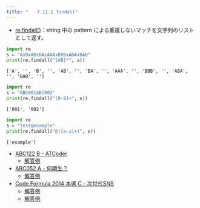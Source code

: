 ```yaml
---
title: "　　7.11.1 findall"
---
```


* [re.findall()](https://docs.python.org/ja/3/library/re.html#re.findall)：string 中の pattern による重複しないマッチを文字列のリストとして返す。

```python:サンプルコード：sample_679.py
import re
s = "AxBxABxBAxAAAxBBBxABAxBAB"
print(re.findall("[AB]*", s))
```

```text:実行結果
['A', '', 'B', '', 'AB', '', 'BA', '', 'AAA', '', 'BBB', '', 'ABA', '', 'BAB', '']
```

```python:サンプルコード：sample_680.py
import re
s = "ABC001ABC002"
print(re.findall("[0-9]+", s))
```

```text:実行結果
['001', '002']
```

```python:サンプルコード：sample_681.py
import re
s = "test@example"
print(re.findall("@([a-z]+)", s))
```

```text:実行結果
['example']
```

- [ABC122 B - ATCoder](https://atcoder.jp/contests/abc122/tasks/abc122_b)
    - [解答例](https://atcoder.jp/contests/abc122/submissions/18295289)
- [ARC052 A - 何期生？](https://atcoder.jp/contests/arc052/tasks/arc052_a)
    - [解答例](https://atcoder.jp/contests/arc052/submissions/18295326)
- [Code Formula 2014 本選 C - 次世代SNS](https://atcoder.jp/contests/code-formula-2014-final/tasks/code_formula_2014_final_c)
    - [解答例](https://atcoder.jp/contests/code-formula-2014-final/submissions/18295362)
    - [解答例](https://atcoder.jp/contests/code-formula-2014-final/submissions/18295376)